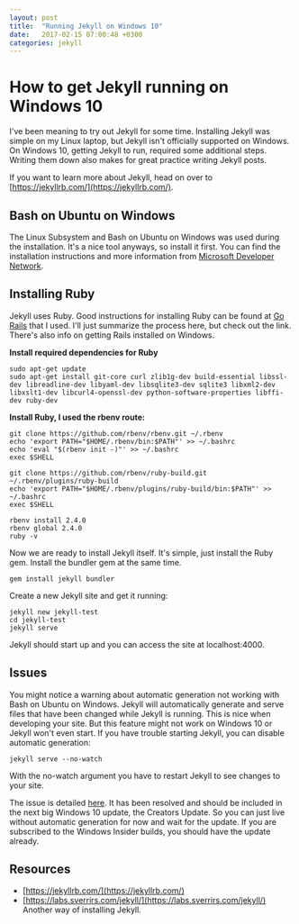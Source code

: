 ```yaml
---
layout: post
title:  "Running Jekyll on Windows 10"
date:   2017-02-15 07:00:48 +0300
categories: jekyll
---
```

# How to get Jekyll running on Windows 10

I've been meaning to try out Jekyll for some time. Installing Jekyll was simple on my Linux laptop, but Jekyll isn't officially supported on Windows. On Windows 10, getting Jekyll to run,
required some additional steps. Writing them down also makes for great practice writing Jekyll posts.

If you want to learn more about Jekyll, head on over to [https://jekyllrb.com/](https://jekyllrb.com/).

## Bash on Ubuntu on Windows

The Linux Subsystem and Bash on Ubuntu on Windows was used during the installation. It's a nice tool anyways, so install it first. You can find the installation instructions and more
information from [Microsoft Developer Network](https://msdn.microsoft.com/en-us/commandline/wsl/about).

## Installing Ruby

Jekyll uses Ruby. Good instructions for installing Ruby can be found at [Go Rails](https://gorails.com/setup/windows/10) that I used. I'll just summarize the process here, but check out the link.
There's also info on getting Rails installed on Windows.

**Install required dependencies for Ruby**
```
sudo apt-get update
sudo apt-get install git-core curl zlib1g-dev build-essential libssl-dev libreadline-dev libyaml-dev libsqlite3-dev sqlite3 libxml2-dev libxslt1-dev libcurl4-openssl-dev python-software-properties libffi-dev ruby-dev
```
**Install Ruby, I used the rbenv route:**
```
git clone https://github.com/rbenv/rbenv.git ~/.rbenv
echo 'export PATH="$HOME/.rbenv/bin:$PATH"' >> ~/.bashrc
echo 'eval "$(rbenv init -)"' >> ~/.bashrc
exec $SHELL

git clone https://github.com/rbenv/ruby-build.git ~/.rbenv/plugins/ruby-build
echo 'export PATH="$HOME/.rbenv/plugins/ruby-build/bin:$PATH"' >> ~/.bashrc
exec $SHELL

rbenv install 2.4.0
rbenv global 2.4.0
ruby -v
```
Now we are ready to install Jekyll itself. It's simple, just install the Ruby gem.
Install the bundler gem at the same time.
```
gem install jekyll bundler
```
Create a new Jekyll site and get it running:
```
jekyll new jekyll-test
cd jekyll-test
jekyll serve
```
Jekyll should start up and you can access the site at localhost:4000.
## Issues
You might notice a warning about automatic generation not working with
Bash on Ubuntu on Windows. Jekyll will automatically generate and serve files
that have been changed while Jekyll is running. This is nice when developing
your site.
But this feature might not work on Windows 10 or Jekyll won't even start.
If you have trouble starting Jekyll, you can disable automatic generation:
```
jekyll serve --no-watch
```
With the no-watch argument you have to restart Jekyll to see changes to your site.

The issue is detailed [here](https://github.com/Microsoft/BashOnWindows/issues/216).
It has been resolved and should be included in the next big Windows 10 update,
the Creators Update. So you can just live without automatic generation for now
and wait for the update. If you are subscribed to the Windows Insider builds,
you should have the update already.

## Resources
* [https://jekyllrb.com/](https://jekyllrb.com/)
* [https://labs.sverrirs.com/jekyll/](https://labs.sverrirs.com/jekyll/)
Another way of installing Jekyll.
